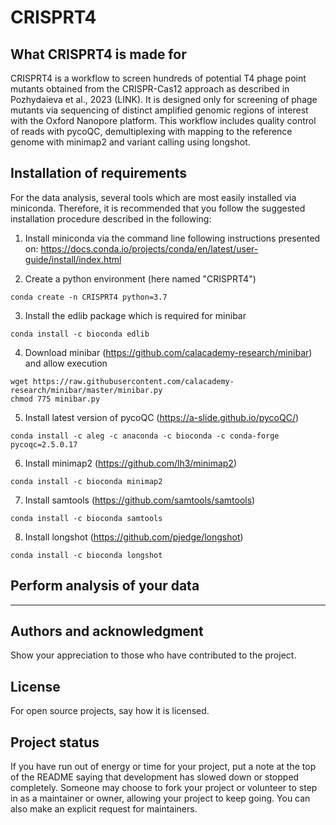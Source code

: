 # CRISPRT4



## What CRISPRT4 is made for

CRISPRT4 is a workflow to screen hundreds of potential T4 phage point mutants obtained from the CRISPR-Cas12 approach as described in Pozhydaieva et al., 2023 (LINK). It is designed only for screening of phage mutants via sequencing of distinct amplified genomic regions of interest with the Oxford Nanopore platform. This workflow includes quality control of reads with pycoQC, demultiplexing with  mapping to the reference genome with minimap2 and variant calling using longshot.

## Installation of requirements

For the data analysis, several tools which are most easily installed via miniconda. Therefore, it is recommended that you follow the suggested installation procedure described in the following:

1. Install miniconda via the command line following instructions presented on: https://docs.conda.io/projects/conda/en/latest/user-guide/install/index.html

2. Create a python environment (here named "CRISPRT4")
```
conda create -n CRISPRT4 python=3.7
```

3. Install the edlib package which is required for minibar
```
conda install -c bioconda edlib
```

4. Download minibar (https://github.com/calacademy-research/minibar) and allow execution
```
wget https://raw.githubusercontent.com/calacademy-research/minibar/master/minibar.py
chmod 775 minibar.py
```

5. Install latest version of pycoQC (https://a-slide.github.io/pycoQC/)
```
conda install -c aleg -c anaconda -c bioconda -c conda-forge pycoqc=2.5.0.17
```

6. Install minimap2 (https://github.com/lh3/minimap2)
```
conda install -c bioconda minimap2
```

7. Install samtools (https://github.com/samtools/samtools)
```
conda install -c bioconda samtools
```

8. Install longshot (https://github.com/pjedge/longshot)
```
conda install -c bioconda longshot
```


## Perform analysis of your data





***


## Authors and acknowledgment
Show your appreciation to those who have contributed to the project.

## License
For open source projects, say how it is licensed.

## Project status
If you have run out of energy or time for your project, put a note at the top of the README saying that development has slowed down or stopped completely. Someone may choose to fork your project or volunteer to step in as a maintainer or owner, allowing your project to keep going. You can also make an explicit request for maintainers.
